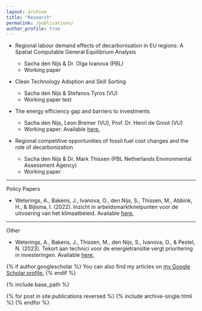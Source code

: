 ```yaml
---
layout: archive
title: "Research"
permalink: /publications/
author_profile: true
---
```


* Regional labour demand effects of decarbonisation in EU regions: A Spatial Computable General Equilibrium Analysis
     * Sacha den Nijs & Dr. Olga Ivanova (PBL)
     * Working paper

* Clean Technology Adoption and Skill Sorting
    * Sacha den Nijs & Stefanos Tyros (VU) 
    * Working paper test 

* The energy efficiency gap and barriers to investments
    * Sacha den Nijs, Leon Bremer (VU), Prof. Dr. Henri de Groot (VU) 
    * Working paper. Available <u><a href="https://tinbergen.nl/discussion-paper/6264/23-043-viii-the-energy-efficiency-gap-and-barriers-to-investments">here</a>.</u>

* Regional competitive opportunities of fossil fuel cost changes and the role of decarbonization
    * Sacha den Nijs & Dr. Mark Thissen (PBL Netherlands Environmental Assessment Agency) 
    * Working paper

---
Policy Papers 


* Weterings, A., Bakens, J., Ivanova, O., den Nijs, S., Thissen, M., Abbink, H., & Bijlsma, I. (2022). Inzicht in arbeidsmarktknelpunten voor de uitvoering van het klimaatbeleid. Available <u><a href="https://www.pbl.nl/publicaties/inzicht-in-arbeidsmarktknelpunten-voor-de-uitvoering-van-het-klimaatbeleid">here</a>.</u>

---
Other


* Weterings, A., Bakens, J., Thissen, M., den Nijs, S., Ivanova, O., & Pestel, N. (2023). Tekort aan technici voor de energietransitie vergt prioritering in investeringen. Available <u><a href="https://esb.nu/tekort-aan-technici-voor-de-energietransitie-vergt-prioritering-in-investeringen/">here</a>.</u>

{% if author.googlescholar %}
  You can also find my articles on <u><a href="{{author.googlescholar}}">my Google Scholar profile</a>.</u>
{% endif %}

{% include base_path %}

{% for post in site.publications reversed %}
  {% include archive-single.html %}
{% endfor %}
